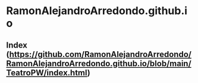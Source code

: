 # RamonAlejandroArredondo.github.io

## Index (https://github.com/RamonAlejandroArredondo/RamonAlejandroArredondo.github.io/blob/main/TeatroPW/index.html)
